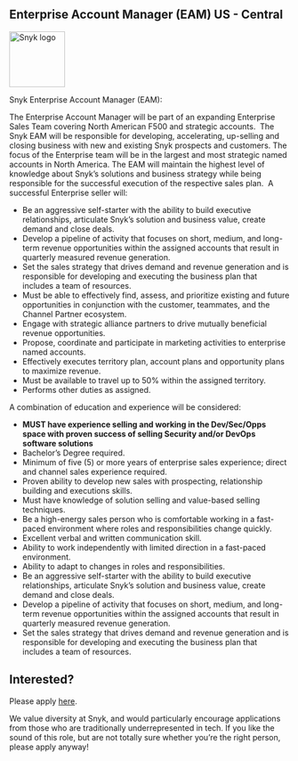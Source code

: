 Enterprise Account Manager (EAM) US - Central
---

<img src="https://res.cloudinary.com/snyk/image/upload/v1537345894/press-kit/brand/logo-black.png" width="100" alt="Snyk logo" />

<p><span style="font-weight: 400;">Snyk Enterprise Account Manager (EAM):</span></p>
<p><span style="font-weight: 400;">The Enterprise Account Manager will be part of an expanding Enterprise Sales Team covering North American F500 and strategic accounts.  The Snyk EAM will be responsible for developing, accelerating, up-selling and closing business with new and existing Snyk prospects and customers. The focus of the Enterprise team will be in the largest and most strategic named accounts in North America. The EAM will maintain the highest level of knowledge about Snyk’s solutions and business strategy while being responsible for the successful execution of the respective sales plan.  A successful Enterprise seller will:</span></p>
<ul>
<li><span style="font-weight: 400;"> Be an aggressive self-starter with the ability to build executive relationships, articulate Snyk’s solution and business value, create demand and close deals.</span></li>
<li><span style="font-weight: 400;"> Develop a pipeline of activity that focuses on short, medium, and long-term revenue opportunities within the assigned accounts that result in quarterly measured revenue generation.</span></li>
<li><span style="font-weight: 400;"> Set the sales strategy that drives demand and revenue generation and is responsible for developing and executing the business plan that includes a team of resources.</span></li>
<li><span style="font-weight: 400;"> Must be able to effectively find, assess, and prioritize existing and future opportunities in conjunction with the customer, teammates, and the Channel Partner ecosystem.</span></li>
<li><span style="font-weight: 400;"> Engage with strategic alliance partners to drive mutually beneficial revenue opportunities.</span></li>
<li><span style="font-weight: 400;"> Propose, coordinate and participate in marketing activities to enterprise named accounts.</span></li>
<li><span style="font-weight: 400;"> Effectively executes territory plan, account plans and opportunity plans to maximize revenue.</span></li>
<li><span style="font-weight: 400;"> Must be available to travel up to 50% within the assigned territory.</span></li>
<li><span style="font-weight: 400;"> Performs other duties as assigned.</span></li>
</ul>
<p><span style="font-weight: 400;">A combination of education and experience will be considered:</span></p>
<ul>
<li><strong>MUST have experience selling and working in the Dev/Sec/Opps space with proven success of selling Security and/or DevOps software solutions</strong></li>
<li><span style="font-weight: 400;">Bachelor’s Degree required. </span></li>
<li><span style="font-weight: 400;">Minimum of five (5) or more years of enterprise sales experience; direct and channel sales experience required.</span></li>
<li><span style="font-weight: 400;"> Proven ability to develop new sales with prospecting, relationship building and executions skills.</span></li>
<li><span style="font-weight: 400;"> Must have knowledge of solution selling and value-based selling techniques.</span></li>
<li><span style="font-weight: 400;"> Be a high-energy sales person who is comfortable working in a fast-paced environment where roles and responsibilities change quickly.</span></li>
<li><span style="font-weight: 400;"> Excellent verbal and written communication skill.</span></li>
<li><span style="font-weight: 400;"> Ability to work independently with limited direction in a fast-paced environment.</span></li>
<li><span style="font-weight: 400;"> Ability to adapt to changes in roles and responsibilities.</span></li>
<li><span style="font-weight: 400;"> Be an aggressive self-starter with the ability to build executive relationships, articulate Snyk’s solution and business value, create demand and close deals.</span></li>
<li><span style="font-weight: 400;"> Develop a pipeline of activity that focuses on short, medium, and long-term revenue opportunities within the assigned accounts that result in quarterly measured revenue generation.</span></li>
<li><span style="font-weight: 400;"> Set the sales strategy that drives demand and revenue generation and is responsible for developing and executing the business plan that includes a team of resources.</span></li>
</ul>

Interested?
---

Please apply [here](https://boards.greenhouse.io/snyk/jobs/4581241002#app).

We value diversity at Snyk, and would particularly encourage applications from those who are traditionally underrepresented in tech.
If you like the sound of this role, but are not totally sure whether you’re the right person, please apply anyway!
